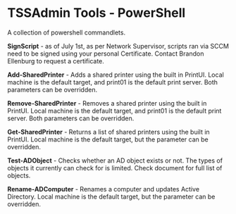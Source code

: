 # TSSAdmin Tools - PowerShell

A collection of powershell commandlets.

**SignScript** - as of July 1st, as per Network Supervisor, scripts ran via SCCM need to be signed using your personal Certificate. Contact Brandon Ellenburg to request a certificate.

**Add-SharedPrinter** - Adds a shared printer using the built in PrintUI. Local machine is the default target, and print01 is the default print server. Both parameters can be overridden.

**Remove-SharedPrinter** - Removes a shared printer using the built in PrintUI. Local machine is the default target, and print01 is the default print server. Both parameters can be overridden.

**Get-SharedPrinter** - Returns a list of shared printers using the built in PrintUI. Local machine is the default target, but the parameter can be overridden.

**Test-ADObject** - Checks whether an AD object exists or not. The types of objects it currently can check for is limited. Check document for full list of objects.

**Rename-ADComputer** - Renames a computer and updates Active Directory. Local machine is the default target, but the parameter can be overridden.
